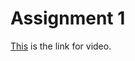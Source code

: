 
# Assignment 1
[This](https://drive.google.com/file/d/1PNro_5gn7IKXOM-64qETNQvSEr7Spyrh/view?usp=sharing) is the link for video. 